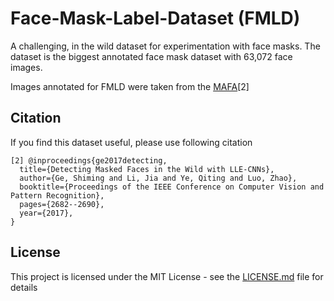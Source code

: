 # Face-Mask-Label-Dataset (FMLD)
A challenging, in the wild dataset for experimentation with face masks. The dataset is the biggest annotated face mask dataset with 63,072 face images.

Images annotated for FMLD were taken from the [MAFA](https://imsg.ac.cn/research/maskedface.html)[2]


## Citation
If you find this dataset useful, please use following citation
```
[2] @inproceedings{ge2017detecting,
  title={Detecting Masked Faces in the Wild with LLE-CNNs},
  author={Ge, Shiming and Li, Jia and Ye, Qiting and Luo, Zhao},
  booktitle={Proceedings of the IEEE Conference on Computer Vision and Pattern Recognition},
  pages={2682--2690},
  year={2017},
}
```
## License
This project is licensed under the MIT License - see the [LICENSE.md](LICENSE) file for details

